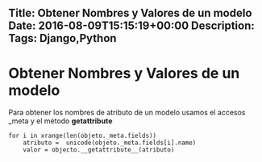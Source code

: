Title: Obtener Nombres y Valores de un modelo
Date: 2016-08-09T15:15:19+00:00
Description: 
Tags: Django,Python
---
# Obtener Nombres y Valores de un modelo

Para obtener los nombres de atributo de un modelo usamos el accesos _meta y el método __getattribute__

```
for i in xrange(len(objeto._meta.fields))
    atributo =  unicode(objeto._meta.fields[i].name)
    valor = objecto.__getattribute__(atributo)

```

